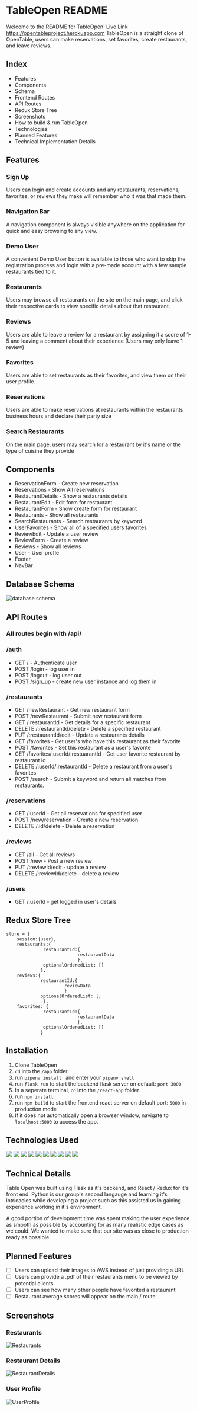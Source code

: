 # TableOpen README
Welcome to the README for TableOpen!
Live Link https://opentableproject.herokuapp.com
TableOpen is a straight clone of OpenTable, users can make reservations, set favorites, create restaurants, and leave reviews.
## Index
- Features
- Components
- Schema
- Frontend Routes
- API Routes
- Redux Store Tree
- Screenshots
- How to build & run TableOpen
- Technologies
- Planned Features
- Technical Implementation Details

## Features
### Sign Up
Users can login and create accounts and any restaurants, reservations, favorites, or reviews they make will remember who it was that made them.
### Navigation Bar
A navigation component is always visible anywhere on the application for quick and easy browsing to any view.
### Demo User
A convenient Demo User button is available to those who want to skip the registration process and login with a pre-made account with a few sample restaurants tied to it.
### Restaurants
Users may browse all restaurants on the site on the main page, and click their respective cards to view specific details about that restaurant.
### Reviews
Users are able to leave a review for a restaurant by assigning it a score of 1-5 and leaving a comment about their experience (Users may only leave 1 review)
### Favorites
Users are able to set restaurants as their favorites, and view them on their user profile.
### Reservations
Users are able to make reservations at restaurants within the restaurants business hours and declare their party size
### Search Restaurants
On the main page, users may search for a restaurant by it's name or the type of cuisine they provide

## Components
- ReservationForm - Create new reservation
- Reservations - Show All reservations
- RestaurantDetails - Show a restaurants details
- RestaurantEdit - Edit form for restaurant
- RestaurantForm - Show create form for restaurant
- Restaurants - Show all restaurants
- SearchRestaurants - Search restaurants by keyword
- UserFavorites - Show all of a specified users favorites
- ReviewEdit - Update a user review
- ReviewForm - Create a review
- Reviews - Show all reviews
- User - User profle
- Footer
- NavBar
## Database Schema
![database schema](https://user-images.githubusercontent.com/97128550/180044616-a554ac75-1e6e-4517-b37f-49eb4d391d6b.png)
## API Routes
### All routes begin with /api/
### __/auth__
- GET / - Authenticate user
- POST /login - log user in
- POST /logout - log user out
- POST /sign_up - create new user instance and log them in
### __/restaurants__
- GET /newRestaurant - Get new restaurant form
- POST /newRestaurant - Submit new restaurant form
- GET /:restaurantId - Get details for a specific restaurant
- DELETE /:restaurantId/delete - Delete a specified restaurant
- PUT /:restaurantId/edit - Update a restaurants details
- GET /favorites - Get user's who have this restaurant as their favorite
- POST /favorites - Set this restaurant as a user's favorite
- GET /favorites/:userId/:restuarantId - Get user favorite restaurant by restaurant Id
- DELETE /:userId/:restaurantId - Delete a restaurant from a user's favorites
- POST /search - Submit a keyword and return all matches from restaurants.
### __/reservations__
- GET /:userId - Get all reservations for specified user
- POST /new/reservation - Create a new reservation
- DELETE /:id/delete - Delete a reservation
### /reviews
- GET /all - Get all reviews
- POST /new - Post a new review
- PUT /:reviewId/edit - update a review
- DELETE /:reviewId/delete - delete a review
### /users
- GET /:userId - get logged in user's details
## Redux Store Tree

```
store = {
    session:{user},
    restaurants:{
              restaurantId:{
                           restaurantData
                           },
              optionalOrderedList: []
             },
    reviews:{
             restaurantId:{
                      reviewData
                      }
             optionalOrderedList: []
              },
    favorites: {
              restaurantId:{
                           restaurantData
                           },
              optionalOrderedList: []
             }
```
## Installation
1. Clone TableOpen
2. ```cd``` into the ```/app``` folder.
3. run ```pipenv install ``` and enter your ```pipenv shell```
4. run ```flask run``` to start the backend flask server on default: `port 3000`
5. In a seperate terminal, ```cd``` into the ```/react-app``` folder
6. run ```npm install ```
7. run ```npm build``` to start the frontend react server on default port: `5000` in production mode
8. If it does not automatically open a browser window, navigate to ```localhost:5000``` to access the app.
  ## Technologies Used
  ![](https://img.shields.io/badge/-HTML-5555ff?style=flat-square&logo=html5&logoColor=FFFFFF) ![](https://img.shields.io/badge/-CSS-5555ff?style=flat-square&logo=css3&logoColor=FFFFFF) ![](https://img.shields.io/badge/-JS-5555ff?style=flat-square&logo=javascript&logoColor=FFFFFF)  ![](https://img.shields.io/badge/-Python-5555ff?style=flat-square&logo=python&logoColor=ffffff)  ![](https://img.shields.io/badge/-React-5555ff?style=flat-square&logo=react&logoColor=FFFFFF) ![](https://img.shields.io/badge/-VScode-5555ff?style=flat-square&logo=visual-studio-code&logoColor=FFFFFF)
![](https://img.shields.io/badge/-Flask-5555ff?style=flat-square&logo=flask&logoColor=ffffff)  ![](https://img.shields.io/badge/-Redux-5555ff?style=flat-square&logo=redux&logoColor=ffffff)  ![](https://img.shields.io/badge/-Postgres-5555ff?style=flat-square&logo=sequelize&logoColor=ffffff)  ![](https://img.shields.io/badge/-GitHub-5555ff?style=flat-square&logo=github&logoColor=ffffff)
## Technical Details
Table Open was built using Flask as it's backend, and React / Redux for it's front end. Python is our group's second langauge and learning it's intricacies while developing a project such as this assisted us in gaining experience working in it's environment.

A good portion of development time was spent making the user experience as smooth as possible by accounting for as many realistic edge cases as we could. We wanted to make sure that our site was as close to production ready as possible.
## Planned Features
 - [ ] Users can upload their images to AWS instead of just providing a URL
 - [ ] Users can provide a .pdf of their restaurants menu to be viewed by potential clients
 - [ ] Users can see how many other people have favorited a restaurant
 - [ ] Restaurant average scores will appear on the main / route
## Screenshots
### Restaurants
![Restaurants](https://i.imgur.com/hhSKi9C.png)
### Restaurant Details
![RestaurantDetails](https://i.imgur.com/JK9HafX.png)
### User Profile
![UserProfile](https://i.imgur.com/ixlyLpk.png)
